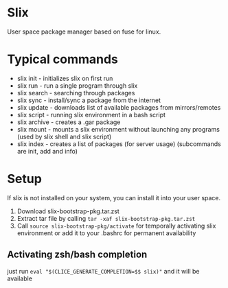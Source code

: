 # Slix

User space package manager based on fuse for linux.

# Typical commands
- slix init - initializes slix on first run
- slix run - run a single program through slix
- slix search - searching through packages
- slix sync - install/sync a package from the internet
- slix update - downloads list of available packages from mirrors/remotes
- slix script - running slix environment in a bash script
- slix archive - creates a .gar package
- slix mount - mounts a slix environment without launching any programs (used by slix shell and slix script)
- slix index - creates a list of packages (for server usage) (subcommands are init, add and info)

# Setup
If slix is not installed on your system, you can install it into your user space.
1. Download slix-bootstrap-pkg.tar.zst
2. Extract tar file by calling `tar -xaf slix-bootstrap-pkg.tar.zst`
3. Call `source slix-bootstrap-pkg/activate` for temporally activating slix environment
   or add it to your .bashrc for permanent availability


## Activating zsh/bash completion
just run `eval "$(CLICE_GENERATE_COMPLETION=$$ slix)"` and it will be available
